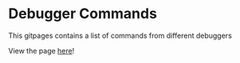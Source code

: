 # Debugger Commands

This gitpages contains a list of commands from different debuggers

View the page [here](https://josh-vr.github.io/Debugger-Commands/)!
